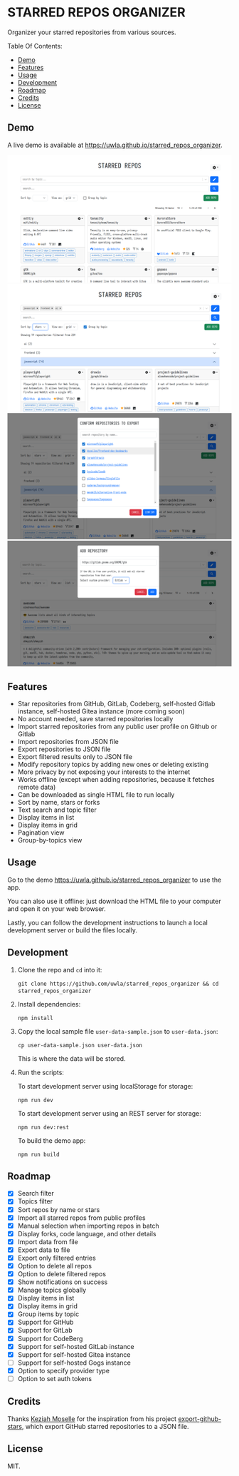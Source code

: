 # STARRED REPOS ORGANIZER

Organizer your starred repositories from various sources.

Table Of Contents:

- [Demo](#demo)
- [Features](#features)
- [Usage](#usage)
- [Development](#development)
- [Roadmap](#roadmap)
- [Credits](#credits)
- [License](#license)

## Demo

A live demo is available at <https://uwla.github.io/starred_repos_organizer>.

![Starred Repos Organizer Screenshot 1](./assets/starred_repos_organizer_01.png)
![Starred Repos Organizer Screenshot 2](./assets/starred_repos_organizer_02.png)
![Starred Repos Organizer Screenshot 3](./assets/starred_repos_organizer_03.png)
![Starred Repos Organizer Screenshot 4](./assets/starred_repos_organizer_04.png)

## Features

- Star repositories from GitHub, GitLab, Codeberg, self-hosted Gitlab instance,
  self-hosted Gitea instance (more coming soon)
- No account needed, save starred repositories locally
- Import starred repositories from any public user profile on Github or Gitlab
- Import repositories from JSON file
- Export repositories to JSON file
- Export filtered results only to JSON file
- Modify repository topics by adding new ones or deleting existing
- More privacy by not exposing your interests to the internet
- Works offline (except when adding repositories, because it fetches remote data)
- Can be downloaded as single HTML file to run locally
- Sort by name, stars or forks
- Text search and topic filter
- Display items in list
- Display items in grid
- Pagination view
- Group-by-topics view

## Usage

Go to the demo <https://uwla.github.io/starred_repos_organizer> to use the app.

You can also use it offline: just download the HTML file to your computer and
open it on your web browser.

Lastly, you can follow the development instructions to launch a local
development server or build the files locally.

## Development

1. Clone the repo and `cd` into it:

    ```shell
    git clone https://github.com/uwla/starred_repos_organizer && cd starred_repos_organizer
    ```

2. Install dependencies:

    ```shell
    npm install
    ```

3. Copy the local sample file `user-data-sample.json` to `user-data.json`:

    ```shell
    cp user-data-sample.json user-data.json
    ```

    This is where the data will be stored.

4. Run the scripts:

    To start development server using localStorage for storage:

    ```shell
    npm run dev
    ```

    To start development server using an REST server for storage:

    ```shell
    npm run dev:rest
    ```

    To build the demo app:

    ```shell
    npm run build
    ```

## Roadmap

- [x] Search filter
- [x] Topics filter
- [x] Sort repos by name or stars
- [x] Import all starred repos from public profiles
- [x] Manual selection when importing repos in batch
- [x] Display forks, code language, and other details
- [x] Import data from file
- [x] Export data to file
- [x] Export only filtered entries
- [x] Option to delete all repos
- [x] Option to delete filtered repos
- [x] Show notifications on success
- [x] Manage topics globally
- [x] Display items in list
- [x] Display items in grid
- [x] Group items by topic
- [x] Support for GitHub
- [x] Support for GitLab
- [x] Support for CodeBerg
- [x] Support for self-hosted GitLab instance
- [x] Support for self-hosted Gitea instance
- [ ] Support for self-hosted Gogs instance
- [x] Option to specify provider type
- [ ] Option to set auth tokens

## Credits

Thanks [Keziah Moselle](https://github.com/KeziahMoselle) for the
inspiration from his project [export-github-stars](https://github.com/KeziahMoselle/export-github-stars), which export GitHub starred repositories to a JSON file.

## License

MIT.
